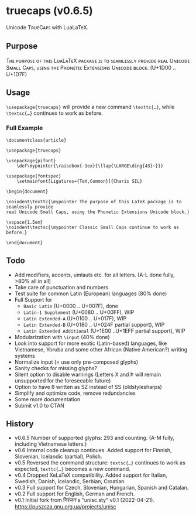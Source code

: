 # truecaps (v0.6.5)
Unicode TʀᴜᴇCᴀᴘꜱ with LuaLaTeX.

## Purpose

Tʜᴇ ᴘᴜʀᴘᴏꜱᴇ ᴏꜰ ᴛʜɪꜱ LᴜᴀLᴀTᴇX ᴘᴀᴄᴋᴀɢᴇ ɪꜱ ᴛᴏ ꜱᴇᴀᴍʟᴇꜱꜱʟʏ ᴘʀᴏᴠɪᴅᴇ ʀᴇᴀʟ Uɴɪᴄᴏᴅᴇ Sᴍᴀʟʟ
Cᴀᴘꜱ, ᴜꜱɪɴɢ ᴛʜᴇ Pʜᴏɴᴇᴛɪᴄ Exᴛᴇɴꜱɪᴏɴꜱ Uɴɪᴄᴏᴅᴇ ʙʟᴏᴄᴋ. (U+1D00 .. U+1D7F)

## Usage

`\usepackage{truecaps}` will provide a new command `\texttc{…}`, while `\textsc{…}` continues to work as before.

### Full Example

```
\documentclass{article}

\usepackage{truecaps}

\usepackage{pifont}
	\def\mypointer{\raisebox{-1ex}{\llap{\LARGE\ding{43}~}}}

\usepackage{fontspec}
	\setmainfont[Ligatures={TeX,Common}]{Charis SIL}

\begin{document}

\noindent\texttc{\mypointer The purpose of this LaTeX package is to seamlessly provide 
real Unicode Small Caps, using the Phonetic Extensions Unicode block.}

\vspace{1.5em}
\noindent\textsc{\mypointer Classic Small Caps continue to work as before.}

\end{document}
```

## Todo

* Add modifiers, accents, umlauts etc. for all letters. (A-L done fully, >80% all in all)
* Take care of punctuation and numbers
* Test suite for common Latin (European) languages (80% done)
* Full Support for 
	- `Basic Latin` (U+0000 .. U+007F), done
	- `Latin-1 Supplement` (U+0080 .. U+00FF), WIP
	- `Latin Extended-A` (U+0100 .. U+017F), WIP
	- `Latin Extended-B` (U+0180 .. U+024F partial support), WIP
	- `Latin Extended Additional` (U+1E00 ..U+1EFF partial support), WIP
* Modularization with `\input` (40% done)
* Look into support for more exotic (Latin-based) languages, 
like Vietnamese, Yoruba and some other African (Native American?) writing systems
* Normalize input (= use only pre-composed glyphs)
* Sanity checks for missing glyphs?
* Silent option to disable warnings (Letters X and Þ will remain unsupported for the foreseeable future)
* Option to have ß written as SZ instead of SS (oldstylesharps)
* Simplify and optimize code, remove redundancies
* Some more documentation
* Submit v1.0 to CTAN

## History

* v0.6.5 Number of supported glyphs: 293 and counting. (A-M fully, including Vietnamese letters.)
* v0.6 Internal code cleanup continues. Added support for Finnish, Slovenian, Icelandic (partial), Polish.
* v0.5 Reversed the command structure: `textsc{…}` continues to work as expected, `texttc{…}` becomes a new command.
* v0.4 Dropped XeLaTeX compatibility. Added support for Italian, Swedish, Danish, Icelandic, Serbian, Croatian.
* v0.3 Full support for Czech, Slovenian, Hungarian, Spanish and Catalan.
* v0.2 Full support for English, German and French.
* v0.1 Initial fork from निरंजन's "unisc.sty" v0.1 (2022-04-21).
https://puszcza.gnu.org.ua/projects/unisc

